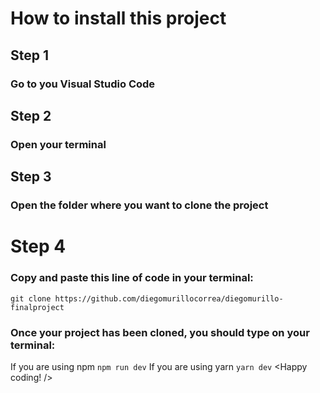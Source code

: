 # How to install this project
## Step 1
### Go to you Visual Studio Code
## Step 2
### Open your terminal
## Step 3
### Open the folder where you want to clone the project
# Step 4
### Copy and paste this line of code in your terminal:
```git clone https://github.com/diegomurillocorrea/diegomurillo-finalproject```
### Once your project has been cloned, you should type on your terminal:
If you are using npm
```npm run dev```
If you are using yarn
```yarn dev```
<Happy coding! />

